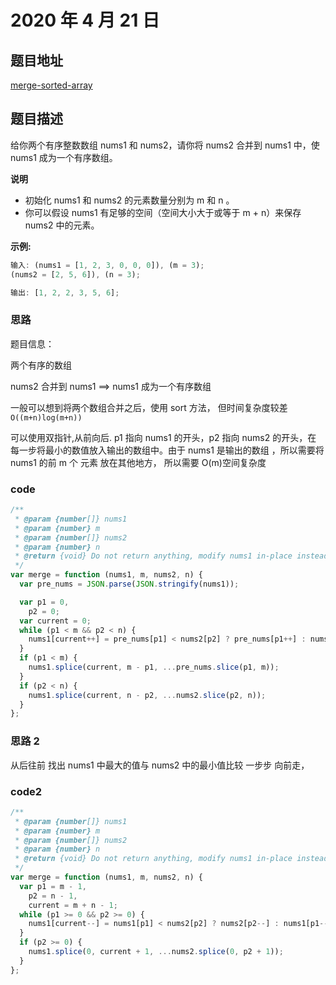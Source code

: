 # 2020 年 4 月 21 日

## 题目地址

[merge-sorted-array](https://leetcode-cn.com/problems/merge-sorted-array/)

## 题目描述

给你两个有序整数数组 nums1 和 nums2，请你将 nums2 合并到 nums1 中，使 nums1 成为一个有序数组。

**说明**

- 初始化 nums1 和 nums2 的元素数量分别为 m 和 n 。
- 你可以假设 nums1 有足够的空间（空间大小大于或等于 m + n）来保存 nums2 中的元素。

**示例:**

```js
输入: (nums1 = [1, 2, 3, 0, 0, 0]), (m = 3);
(nums2 = [2, 5, 6]), (n = 3);

输出: [1, 2, 2, 3, 5, 6];
```

### 思路

题目信息：

两个有序的数组

nums2 合并到 nums1 ==> nums1 成为一个有序数组

一般可以想到将两个数组合并之后，使用 sort 方法， 但时间复杂度较差`O((m+n)log(m+n))`

可以使用双指针,从前向后. p1 指向 nums1 的开头，p2 指向 nums2 的开头，在 每一步将最小的数值放入输出的数组中。由于 nums1 是输出的数组 ，所以需要将 nums1 的前 m 个 元素 放在其他地方， 所以需要 O(m)空间复杂度

### code

```js
/**
 * @param {number[]} nums1
 * @param {number} m
 * @param {number[]} nums2
 * @param {number} n
 * @return {void} Do not return anything, modify nums1 in-place instead.
 */
var merge = function (nums1, m, nums2, n) {
  var pre_nums = JSON.parse(JSON.stringify(nums1));

  var p1 = 0,
    p2 = 0;
  var current = 0;
  while (p1 < m && p2 < n) {
    nums1[current++] = pre_nums[p1] < nums2[p2] ? pre_nums[p1++] : nums2[p2++];
  }
  if (p1 < m) {
    nums1.splice(current, m - p1, ...pre_nums.slice(p1, m));
  }
  if (p2 < n) {
    nums1.splice(current, n - p2, ...nums2.slice(p2, n));
  }
};
```

### 思路 2

从后往前 找出 nums1 中最大的值与 nums2 中的最小值比较 一步步 向前走，

### code2

```js
/**
 * @param {number[]} nums1
 * @param {number} m
 * @param {number[]} nums2
 * @param {number} n
 * @return {void} Do not return anything, modify nums1 in-place instead.
 */
var merge = function (nums1, m, nums2, n) {
  var p1 = m - 1,
    p2 = n - 1,
    current = m + n - 1;
  while (p1 >= 0 && p2 >= 0) {
    nums1[current--] = nums1[p1] < nums2[p2] ? nums2[p2--] : nums1[p1--];
  }
  if (p2 >= 0) {
    nums1.splice(0, current + 1, ...nums2.splice(0, p2 + 1));
  }
};
```
